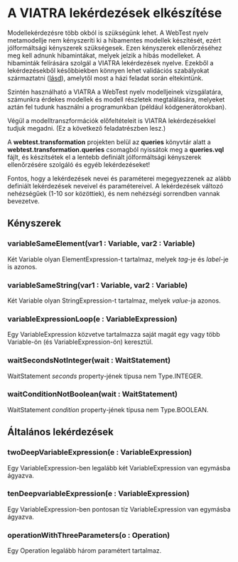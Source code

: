 # A VIATRA lekérdezések elkészítése
Modellekérdezésre több okból is szükségünk lehet. A WebTest nyelv metamodellje nem kényszeríti ki a hibamentes modellek készítését, ezért jólformáltsági kényszerek szükségesek. Ezen kényszerek ellenőrzéséhez meg kell adnunk hibamintákat, melyek jelzik a hibás modelleket. A hibaminták felírására szolgál a VIATRA lekérdezések nyelve. Ezekből a lekérdezésekből későbbiekben könnyen lehet validációs szabályokat származtatni ([lásd](https://static.incquerylabs.com/projects/viatra/viatra-docs/ViatraDocs.html#_validation)), amelytől most a házi feladat során eltekintünk.

Szintén használható a VIATRA a WebTest nyelv modelljeinek vizsgálatára, számunkra érdekes modellek és modell részletek megtalálására, melyeket aztán fel tudunk használni a programunkban (például kódgenerátorokban).

Végül a modelltranszformációk előfeltételeit is VIATRA lekérdezésekkel tudjuk megadni. (Ez a következő feladatrészben lesz.)

A **webtest.transformation** projekten belül az **queries** könyvtár alatt a **webtest.transformation.queries** csomagból nyissátok meg a **queries.vql** fájlt, és készítsétek el a lentebb definiált jólformáltsági kényszerek ellenőrzésére szolgáló és egyéb lekérdezéseket!

Fontos, hogy a lekérdezések nevei és paraméterei megegyezzenek az alább definiált lekérdezések neveivel és paramétereivel. A lekérdezések változó nehézségűek (1-10 sor közöttiek), és nem nehézségi sorrendben vannak bevezetve.

## Kényszerek
### variableSameElement(var1 : Variable, var2 : Variable)
Két Variable olyan ElementExpression-t tartalmaz, melyek _tag_-je és _label_-je is azonos.

### variableSameString(var1 : Variable, var2 : Variable)
Két Variable olyan StringExpression-t tartalmaz, melyek _value_-ja azonos.

### variableExpressionLoop(e : VariableExpression)
Egy VariableExpression közvetve tartalmazza saját magát egy vagy több Variable-ön (és VariableExpression-ön) keresztül.

### waitSecondsNotInteger(wait : WaitStatement)
WaitStatement _seconds_ property-jének típusa nem Type.INTEGER.

### waitConditionNotBoolean(wait : WaitStatement)
WaitStatement _condition_ property-jének típusa nem Type.BOOLEAN.

## Általános lekérdezések
### twoDeepVariableExpression(e : VariableExpression)
Egy VariableExpression-ben legalább két VariableExpression van egymásba ágyazva.

### tenDeepvariableExpression(e : VariableExpression)
Egy VariableExpression-ben pontosan tíz VariableExpression van egymásba ágyazva.

###  operationWithThreeParameters(o : Operation)
Egy Operation legalább három paramétert tartalmaz.

